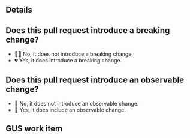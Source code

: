 ## Details

## Does this pull request introduce a breaking change?

<!--
    Any change that can cause downstream consumers to fail qualifies as a breaking change.

    Examples:
        - Removing the code for a deprecated API.
        - Adding a new restriction to the compiler which might result in a compilation failure for existing code.
        - Changing the return type of a function in a non-backward compatible fashion.

    Remove the incorrect item for the list.
-->

- 😮‍💨 No, it does not introduce a breaking change.
- 💔 Yes, it does introduce a breaking change.

<!-- If yes, please describe the impact and migration path for existing applications. -->

## Does this pull request introduce an observable change?

<!--
    Observable changes are internal changes that can be observed by downstream consumers.
    Such changes don't qualify as breaking changes because they don't impact any publicly defined
    APIs.

    Examples:
        - Fixing a bug.
        - Changing the invocation timing of a callback, for a callback that has no invocation timing
          guarantee.

    Remove the incorrect item from the list.
-->

- 🤞 No, it does not introduce an observable change.
- 🔬 Yes, it does include an observable change.

<!-- If yes, please describe the anticipated observable changes. -->

## GUS work item

<!-- Work ID in text, if applicable. -->
